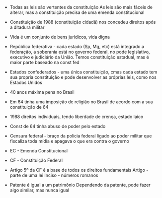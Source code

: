 - Todas as leis são vertentes da constituição
	As leis são mais fáceis de alterar, mas a constituição precisa de uma emenda constitucional
- Constituição de 1988 (constituição cidadã) nos concedeu direitos após a ditadura militar
- Vida é um conjunto de bens jurídicos, vida digna

- República federativa - cada estado (Sp, Mg, etc) está integrado a federação, a soberania está no governo federal, no pode legislativo, executivo e judiciário da União.  Temos constituição estadual, mas é maior parte baseado na const fed
- Estados confederados - uma única constituição, cmas cada estado tem sua propria constituição e pode desenvolver as próprias leis, como nos Estados Unidos

- 40 anos máxima pena no Brasil
- Em 64 tinha uma imposição de religião no Brasil de acordo com a sua constituição de 64
- 1988 direitos individuais, tendo liberdade de crença, estado laico
- Const de 64 tinha abuso de poder pelo estado

- Censura federal - braço da polícia federal ligado ao poder militar que fiscaliza toda mídia e apagava o que era contra o governo
- EC - Emenda Constitucional
- CF - Constituição Federal

- Artigo 5º da CF é a base de todos os direitos fundamentais
	Artigo - parte de uma lei
	Inciso  - números romanos
	
- Patente é igual a um patrimônio
	Dependendo da patente, pode fazer algo similar, mas nunca igual